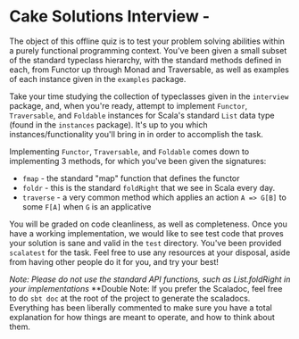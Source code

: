 # Cake Solutions Interview -

The object of this offline quiz is to test your problem solving abilities within a purely functional programming context. You've been given a small subset of the standard typeclass hierarchy, with the standard methods defined in each, from Functor up through Monad and Traversable, as well as examples of each instance given in the `examples` package.

Take your time studying the collection of typeclasses given in the `interview` package, and, when you're ready, attempt to implement `Functor`, `Traversable`, and `Foldable` instances for Scala's standard `List` data type (found in the `instances` package). It's up to you which instances/functionality you'll bring in in order to accomplish the task.

Implementing `Functor`, `Traversable`, and `Foldable` comes down to implementing 3 methods, for which you've been given the signatures:

- `fmap` - the standard "map" function that defines the functor
- `foldr` - this is the standard `foldRight` that we see in Scala every day.
- `traverse` - a very common method which applies an action `A => G[B]` to some `F[A]` when `G` is an applicative


You will be graded on code cleanliness, as well as completeness. Once you have a working implementation, we would like to see test code that proves your solution is sane and valid in the `test` directory. You've been provided `scalatest` for the task. Feel free to use any resources at your disposal, aside from having other people do it for you, and try your best!


*Note: Please do not use the standard API functions, such as List.foldRight in your implementations*
**Double Note: If you prefer the Scaladoc, feel free to do `sbt doc` at the root of the project to generate the scaladocs. Everything has been liberally commented to make sure you have a total explanation for how things are meant to operate, and how to think about them.
